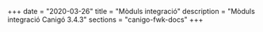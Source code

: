 +++
date        = "2020-03-26"
title       = "Mòduls integració"
description = "Mòduls integració Canigó 3.4.3"
sections    = "canigo-fwk-docs"
+++